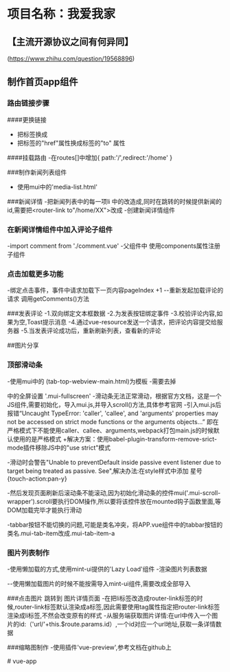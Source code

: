 # 项目名称：我爱我家

## 【主流开源协议之间有何异同】
(https://www.zhihu.com/question/19568896)

## 制作首页app组件
### 路由链接步骤
####更换链接
- 把<a></a>标签换成<router-link><router-link/>
- 把<a>标签的"href"属性换成<router-link>标签的"to" 属性

####挂载路由
-在routes[]中增加{ path:'/',redirect:'/home' }

###制作新闻列表组件
- 使用mui中的'media-list.html'

###新闻详情
-把新闻列表中的每一项li 中的<a>改造成<router-link>,同时在跳转的时候提供新闻的id,需要把<router-link to"/home/XX">改成<router-link :to=" '/home/newsinfo'+item.id">
-创建新闻详情组件

### 在新闻详情组件中加入评论子组件
-import comment from './comment.vue'
-父组件中 使用components属性注册子组件

### 点击加载更多功能
-绑定点击事件，事件中请求加载下一页内容pageIndex +1
--重新发起加载评论的请求 调用getComments()方法

###发表评论
-1.双向绑定文本框数据
-2.为发表按钮绑定事件
-3.校验评论内容,如果为空,Toast提示消息
-4.通过vue-resource发送一个请求，把评论内容提交给服务器
-5.当发表评论成功后，重新刷新列表，查看新的评论

##图片分享
### 顶部滑动条
-使用mui中的 (tab-top-webview-main.html)为模板
-需要去掉 <div id="slider">中的全屏设置 '.mui-fullscreen'
-滑动条无法正常滑动，根据官方文档，这是一个JS组件,需要初始化，导入mui.js,并导入scroll()方法,具体参考官网
-引入mui.js后报错“Uncaught TypeError: 'caller', 'callee', and 'arguments' properties may not be accessed on strict mode functions or the arguments objects...” 即在严格模式下不能使用caller、callee、arguments,webpack打包main.js的时候默认使用的是严格模式
+解决方案：使用babel-plugin-transform-remove-srict-mode插件移除JS中的"use strict"模式

-滑动时会警告"Unable to preventDefault inside passive event listener due to target being treated as passive. See",解决办法:在style样式中添加 星号{touch-action:pan-y}

-然后发现页面刷新后滚动条不能滚动,因为初始化滑动条的控件mui('.mui-scroll-wrapper').scroll要执行DOM操作,所以要将该控件放在mounted钩子函数里面,等DOM加载完毕才能执行滑动

-tabbar按钮不能切换的问题,可能是类名冲突，将APP.vue组件中的tabbar按钮的类名.mui-tab-item改成.mui-tab-item-a

### 图片列表制作
-使用懒加载的方式,使用mint-ui提供的'Lazy Load'组件
-渲染图片列表数据

--使用懒加载图片的时候不能按需导入mint-ui组件,需要改成全部导入

###点击图片 跳转到 图片详情页面
-在把li标签改造成router-link标签的时候,router-link标签默认渲染成a标签,因此需要使用tag属性指定把router-link标签渲染成li标签,不然会改变原有的样式
-从服务端获取图片详情:在url中传入一个图片的id:（'url/'+this.$route.params.id）,一个id对应一个url地址,获取一条详情数据

###缩略图制作
-使用插件'vue-preview',参考文档在github上



#   v u e - a p p  
 
